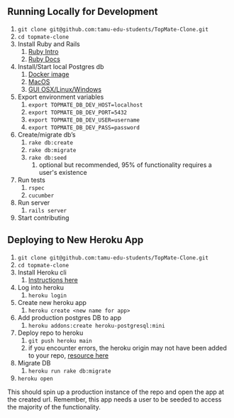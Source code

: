 ## Running Locally for Development

1. ```git clone git@github.com:tamu-edu-students/TopMate-Clone.git```
2. ```cd topmate-clone```
3. Install Ruby and Rails
   1. [Ruby Intro](https://github.com/tamu-edu-students/hw-ruby-intro)
   2. [Ruby Docs](https://ruby-doc.org/)
4. Install/Start local Postgres db
   1. [Docker image](https://hub.docker.com/_/postgres)
   2. [MacOS](https://www.sqlshack.com/setting-up-a-postgresql-database-on-mac/)
   3. [GUI OSX/Linux/Windows](https://www.prisma.io/dataguide/postgresql/setting-up-a-local-postgresql-database)
5. Export environment variables
   1. ```export TOPMATE_DB_DEV_HOST=localhost```
   2. ```export TOPMATE_DB_DEV_PORT=5432```
   3. ```export TOPMATE_DB_DEV_USER=username```
   4. ```export TOPMATE_DB_DEV_PASS=password```
6. Create/migrate db’s
   1. ```rake db:create```
   2. ```rake db:migrate```
   3. ```rake db:seed```
      1. optional but recommended, 95% of functionality requires a user's existence
7. Run tests
   1. ```rspec```
   2. ```cucumber```
8. Run server
   1. ```rails server```
9.  Start contributing

## Deploying to New Heroku App

1. ```git clone git@github.com:tamu-edu-students/TopMate-Clone.git```
2. ```cd topmate-clone```
3. Install Heroku cli
   1. [Instructions here](https://devcenter.heroku.com/articles/heroku-cli)
4. Log into heroku
   1. ```heroku login```
5. Create new heroku app
   1. ```heroku create <new name for app>```
6. Add production postgres DB to app
   1. ```heroku addons:create heroku-postgresql:mini```
7. Deploy repo to heroku
   1. ```git push heroku main```
   2. if you encounter errors, the heroku origin may not have been added to your repo, [resource here](https://stackoverflow.com/questions/18469737/git-push-heroku-master-error-repository-not-found)
8. Migrate DB 
   1. ```heroku run rake db:migrate```
9.  ```heroku open```

This should spin up a production instance of the repo and open the app at the created url.
Remember, this app needs a user to be seeded to access the majority of the functionality.